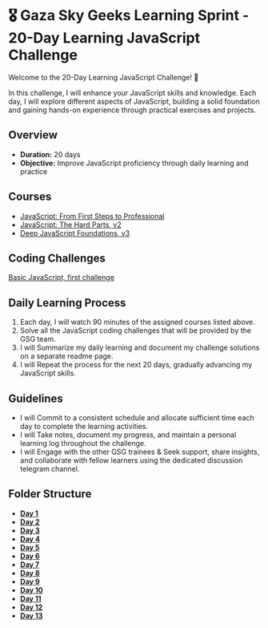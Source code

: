 
# 🎖️ Gaza Sky Geeks Learning Sprint - 20-Day Learning JavaScript Challenge

Welcome to the 20-Day Learning JavaScript Challenge! 🚀

In this challenge, I will enhance your JavaScript skills and knowledge. Each day, I will explore different aspects of JavaScript, building a solid foundation and gaining hands-on experience through practical exercises and projects.

## Overview
- **Duration:** 20 days
- **Objective:** Improve JavaScript proficiency through daily learning and practice


## Courses
 - [JavaScript: From First Steps to Professional](https://frontendmasters.com/courses/javascript-first-steps/)
 - [JavaScript: The Hard Parts, v2](https://frontendmasters.com/courses/javascript-hard-parts-v2/)
 - [Deep JavaScript Foundations, v3](https://frontendmasters.com/courses/deep-javascript-v3/)

## Coding Challenges
[Basic JavaScript, first challenge](https://www.freecodecamp.org/learn/javascript-algorithms-and-data-structures/basic-javascript/comment-your-javascript-code)



## Daily Learning Process
1. Each day, I will watch 90 minutes of the assigned courses listed above.
2. Solve all the JavaScript coding challenges that will be provided by the GSG team.
3. I will Summarize my daily learning and document my challenge solutions on a separate readme page.
4. I will  Repeat the process for the next 20 days, gradually advancing my JavaScript skills.

## Guidelines
- I will Commit to a consistent schedule and allocate sufficient time each day to complete the learning activities.
- I will Take notes, document my progress, and maintain a personal learning log throughout the challenge.
- I will Engage with the other GSG trainees & Seek support, share insights, and collaborate with fellow learners using the dedicated discussion telegram channel.

## Folder Structure
- [**Day 1**](https://github.com/Batoul-Shaheen/Mastering-JavaScript-in-20-days/blob/a30d58cfb85aa29007b0eb1917930a6871ee8db3/Day%201.md)
- [**Day 2**](https://github.com/Batoul-Shaheen/Mastering-JavaScript-in-20-days/blob/d4d6dadcfa8c975c4c196d9eaf69a8de34dcfc0f/Day%202.md)
- [**Day 3**](https://github.com/Batoul-Shaheen/Mastering-JavaScript-in-20-days/blob/main/Day%203.md)
- [**Day 4**](https://github.com/Batoul-Shaheen/Mastering-JavaScript-in-20-days/blob/25a84118ef8a9a69026e9c1dcd6053e41d3da0e3/Day%204.md)
- [**Day 5**](https://github.com/Batoul-Shaheen/Mastering-JavaScript-in-20-days/blob/c1a194a3987368159aea6109d3980971ded3482c/Day%205.md)
- [**Day 6**](https://github.com/Batoul-Shaheen/Mastering-JavaScript-in-20-days/blob/035d626fc75d3d403c69e83bf534d4102bc2a35a/Day%206.md)
- [**Day 7**](https://github.com/Batoul-Shaheen/Mastering-JavaScript-in-20-days/blob/806779a63f85a5e37cc4bc7d3d867845859b35a6/Day%207.md)
- [**Day 8**](https://github.com/Batoul-Shaheen/Mastering-JavaScript-in-20-days/blob/6cbc290e4f81e2b4c397750a3562d7b8dfd976b3/Day%208.md)
- [**Day 9**](https://github.com/Batoul-Shaheen/Mastering-JavaScript-in-20-days/blob/56f34318a5cc7750901f935295efd1c58699bee6/Day%209.md)
- [**Day 10**](https://github.com/Batoul-Shaheen/Mastering-JavaScript-in-20-days/blob/9bead6973969cbf219f89d0a8a8c9d1ded53e867/Day%2010.md)
- [**Day 11**](https://github.com/Batoul-Shaheen/Mastering-JavaScript-in-20-days/blob/61d2010c74a5b851c56337538515d108db0fa904/Day%2011.md)
- [**Day 12**](https://github.com/Batoul-Shaheen/Mastering-JavaScript-in-20-days/blob/de36b9e103f281506c13b0f83206b838d04919d9/Day%2012.md)
- [**Day 13**](https://github.com/Batoul-Shaheen/Mastering-JavaScript-in-20-days/blob/d703a8e06ddd591fd4cd2c9b018edecb1e818765/Day%2013.md)
